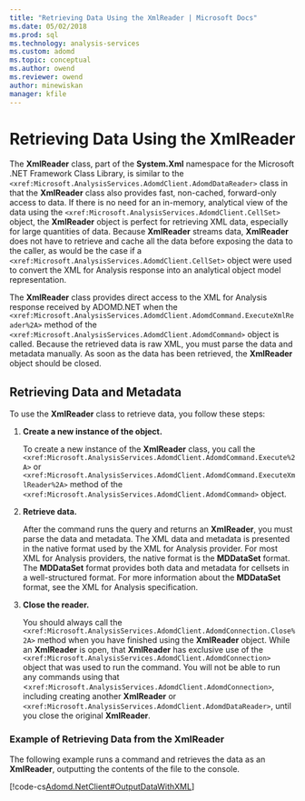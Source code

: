 ```yaml
---
title: "Retrieving Data Using the XmlReader | Microsoft Docs"
ms.date: 05/02/2018
ms.prod: sql
ms.technology: analysis-services
ms.custom: adomd
ms.topic: conceptual
ms.author: owend
ms.reviewer: owend
author: minewiskan
manager: kfile
---
```

# Retrieving Data Using the XmlReader
  The **XmlReader** class, part of the **System.Xml** namespace for the Microsoft .NET Framework Class Library, is similar to the `<xref:Microsoft.AnalysisServices.AdomdClient.AdomdDataReader>` class in that the **XmlReader** class also provides fast, non-cached, forward-only access to data. If there is no need for an in-memory, analytical view of the data using the `<xref:Microsoft.AnalysisServices.AdomdClient.CellSet>` object, the **XmlReader** object is perfect for retrieving XML data, especially for large quantities of data. Because **XmlReader** streams data, **XmlReader** does not have to retrieve and cache all the data before exposing the data to the caller, as would be the case if a `<xref:Microsoft.AnalysisServices.AdomdClient.CellSet>` object were used to convert the XML for Analysis response into an analytical object model representation.  
  
 The **XmlReader** class provides direct access to the XML for Analysis response received by ADOMD.NET when the `<xref:Microsoft.AnalysisServices.AdomdClient.AdomdCommand.ExecuteXmlReader%2A>` method of the `<xref:Microsoft.AnalysisServices.AdomdClient.AdomdCommand>` object is called. Because the retrieved data is raw XML, you must parse the data and metadata manually. As soon as the data has been retrieved, the **XmlReader** object should be closed.  
  
## Retrieving Data and Metadata  
 To use the **XmlReader** class to retrieve data, you follow these steps:  
  
1.  **Create a new instance of the object.**  
  
     To create a new instance of the **XmlReader** class, you call the `<xref:Microsoft.AnalysisServices.AdomdClient.AdomdCommand.Execute%2A>` or `<xref:Microsoft.AnalysisServices.AdomdClient.AdomdCommand.ExecuteXmlReader%2A>` method of the `<xref:Microsoft.AnalysisServices.AdomdClient.AdomdCommand>` object.  
  
2.  **Retrieve data.**  
  
     After the command runs the query and returns an **XmlReader**, you must parse the data and metadata. The XML data and metadata is presented in the native format used by the XML for Analysis provider. For most XML for Analysis providers, the native format is the **MDDataSet** format. The **MDDataSet** format provides both data and metadata for cellsets in a well-structured format. For more information about the **MDDataSet** format, see the XML for Analysis specification.  
  
3.  **Close the reader.**  
  
     You should always call the `<xref:Microsoft.AnalysisServices.AdomdClient.AdomdConnection.Close%2A>` method when you have finished using the **XmlReader** object. While an **XmlReader** is open, that **XmlReader** has exclusive use of the `<xref:Microsoft.AnalysisServices.AdomdClient.AdomdConnection>` object that was used to run the command. You will not be able to run any commands using that <`xref:Microsoft.AnalysisServices.AdomdClient.AdomdConnection>`, including creating another **XmlReader** or `<xref:Microsoft.AnalysisServices.AdomdClient.AdomdDataReader>`, until you close the original **XmlReader**.  
  
### Example of Retrieving Data from the XmlReader  
 The following example runs a command and retrieves the data as an **XmlReader**, outputting the contents of the file to the console.  
  
 [!code-cs[Adomd.NetClient#OutputDataWithXML](codesnippet/csharp/retrieving-data-using-th_1_1.cs)]  